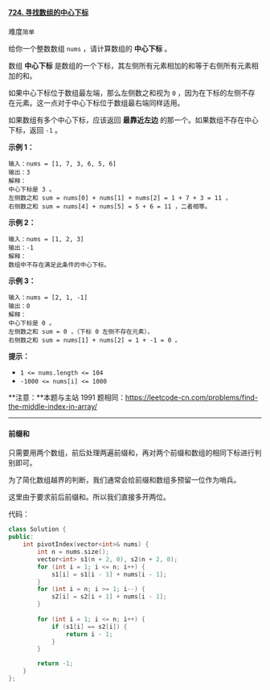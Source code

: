 #### [724. 寻找数组的中心下标](https://leetcode.cn/problems/find-pivot-index/)

难度`简单`

给你一个整数数组 `nums` ，请计算数组的 **中心下标** 。

数组 **中心下标** 是数组的一个下标，其左侧所有元素相加的和等于右侧所有元素相加的和。

如果中心下标位于数组最左端，那么左侧数之和视为 `0` ，因为在下标的左侧不存在元素。这一点对于中心下标位于数组最右端同样适用。

如果数组有多个中心下标，应该返回 **最靠近左边** 的那一个。如果数组不存在中心下标，返回 `-1` 。

**示例 1：**

```
输入：nums = [1, 7, 3, 6, 5, 6]
输出：3
解释：
中心下标是 3 。
左侧数之和 sum = nums[0] + nums[1] + nums[2] = 1 + 7 + 3 = 11 ，
右侧数之和 sum = nums[4] + nums[5] = 5 + 6 = 11 ，二者相等。
```

**示例 2：**

```
输入：nums = [1, 2, 3]
输出：-1
解释：
数组中不存在满足此条件的中心下标。
```

**示例 3：**

```
输入：nums = [2, 1, -1]
输出：0
解释：
中心下标是 0 。
左侧数之和 sum = 0 ，（下标 0 左侧不存在元素），
右侧数之和 sum = nums[1] + nums[2] = 1 + -1 = 0 。
```

**提示：**

- `1 <= nums.length <= 104`
- `-1000 <= nums[i] <= 1000`

**注意：**本题与主站 1991 题相同：https://leetcode-cn.com/problems/find-the-middle-index-in-array/

---

#### 前缀和

只需要用两个数组，前后处理两遍前缀和，再对两个前缀和数组的相同下标进行判别即可。

为了简化数组越界的判断，我们通常会给前缀和数组多预留一位作为哨兵。

这里由于要求前后前缀和。所以我们直接多开两位。

代码：

```c++
class Solution {
public:
    int pivotIndex(vector<int>& nums) {
        int n = nums.size();
        vector<int> s1(n + 2, 0), s2(n + 2, 0);
        for (int i = 1; i <= n; i++) {
            s1[i] = s1[i - 1] + nums[i - 1];
        }
        for (int i = n; i >= 1; i--) {
            s2[i] = s2[i + 1] + nums[i - 1];
        }
        
        for (int i = 1; i <= n; i++) {
            if (s1[i] == s2[i]) {
                return i - 1;
            }
        }

        return -1;
    }
};
```

